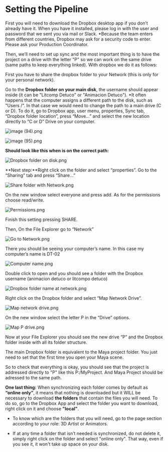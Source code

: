 # Setting the Pipeline

First you will need to download the Dropbox desktop app if you don’t already have it.
When you have it installed, please log in with the user and password that we sent you vía mail or Slack. 
*Because the team enters from different countries, Dropbox may ask for a security code to enter. Please ask your Production Coordinator.

Then, we’ll need to set up sync and the most important thing is to have the project on a drive with the letter "P" so we can work on the same drive (same paths to keep everything linked).
With dropbox we do it as follows:

First you have to share the dropbox folder to your Network (this is only for your personal network).

Go to the **Dropbox folder on your main disk**, the username should appear inside (it can be "Litcomp Detuco" or "Animacion Detuco").
*It often happens that the computer assigns a different path to the disk, such as "Users /". In that case we would need to change the path to a main drive (C or D). To do it, go to Dropbox app, user menu, properties, Sync tab, “Dropbox folder location”, press “Move…” and select the new location directly to “C or D” Drive on your computer.

![image (94).png](https://s3-ap-northeast-1.amazonaws.com/torchpad-production/wikis/15338/FztSqOBSCK2UvNEid5QQ_image%20(94).png)

![image (95).png](https://s3-ap-northeast-1.amazonaws.com/torchpad-production/wikis/15338/hoeu3Hk3Te6nXmy4HFSe_image%20(95).png)

**Should look like this when is on the correct path:**

![Dropbox folder on disk.png](https://s3-ap-northeast-1.amazonaws.com/torchpad-production/wikis/15338/JZKHWeCVTZCjv0s669Dt_Dropbox%20folder%20on%20disk.png)

**Next step:**Right click on the folder and select “properties”.
Go to the “Sharing” tab and press “Share…”

![Share folder with Network.png](https://s3-ap-northeast-1.amazonaws.com/torchpad-production/wikis/15338/Xcng87jDQjKerf10qgrI_Share%20folder%20with%20Network.png)

On the new window select everyone and press add. 
As for the permissions choose read/write.
 
![Permissions.png](https://s3-ap-northeast-1.amazonaws.com/torchpad-production/wikis/15338/HbHMgeveS7W7oAM3ixgw_Permissions.png)

Finish this setting pressing SHARE.

Then, On the File Explorer go to “Network”

![Go to Network.png](https://s3-ap-northeast-1.amazonaws.com/torchpad-production/wikis/15338/I3GHId9vTJIMlgZ7c6Uw_Go%20to%20Network.png)

There you should be seeing your computer’s name.
In this case my computer’s name is DT-02

![Computer name.png](https://s3-ap-northeast-1.amazonaws.com/torchpad-production/wikis/15338/BuIPe8ATvSvA1eriiolI_Computer%20name.png)

Double click to open and you should see a folder with the Dropbox username (animacion detuco or litcompo detuco)

![Dropbox folder name at network.png](https://s3-ap-northeast-1.amazonaws.com/torchpad-production/wikis/15338/F5JFp4uRtGiCucRYAp7Q_Dropbox%20folder%20name%20at%20network.png)

Right click on the Dropbox folder and select “Map Network Drive”.

![Map network drive.png](https://s3-ap-northeast-1.amazonaws.com/torchpad-production/wikis/15338/PWXEdbowSC6oXRib8P4Z_Map%20network%20drive.png)

On the new window select the letter P in the “Drive” options.
 
![Map P drive.png](https://s3-ap-northeast-1.amazonaws.com/torchpad-production/wikis/15338/M7uqiZi5TheRYw3wnbs5_Map%20P%20drive.png)

Now at your File Explorer you should see the new drive “P” and the Dropbox folder inside with all its folder structure.

The main Dropbox folder is equivalent to the Maya project folder. You just need to set that the first time you open your Maya scene.

So to check that everything is okay, you should see that the project is addressed directly to "P" like this P:/MyProject. And Maya Project should be adressed to the same path. 


**One last thing:** 
When synchronizing each folder comes by default as **“online only”**, it means that nothing is downloaded but it WILL be necessary to download **the folders** that contain the files you will need. To do so, go to the Dropbox App and select the folder you want to download, right click on it and choose **"local"**.
- To know which are the folders that you will need, go to the page section according to your role: 3D Artist or Animators.

- If at any time a folder that isn’t needed is synchronized, do not delete it, simply right click on the folder and select "online only". That way, even if you see it, it won't take up space on your disk.



